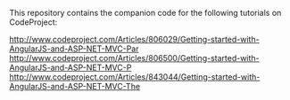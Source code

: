 This repository contains the companion code for the following tutorials on CodeProject:

http://www.codeproject.com/Articles/806029/Getting-started-with-AngularJS-and-ASP-NET-MVC-Par
http://www.codeproject.com/Articles/806500/Getting-started-with-AngularJS-and-ASP-NET-MVC-P
http://www.codeproject.com/Articles/843044/Getting-started-with-AngularJS-and-ASP-NET-MVC-The